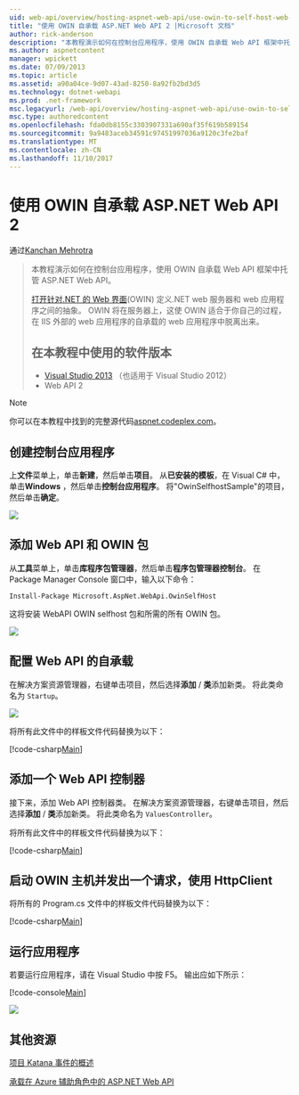 ```yaml
---
uid: web-api/overview/hosting-aspnet-web-api/use-owin-to-self-host-web-api
title: "使用 OWIN 自承载 ASP.NET Web API 2 |Microsoft 文档"
author: rick-anderson
description: "本教程演示如何在控制台应用程序，使用 OWIN 自承载 Web API 框架中托管 ASP.NET Web API。 打开.NET (OWIN) d 的 Web 界面..."
ms.author: aspnetcontent
manager: wpickett
ms.date: 07/09/2013
ms.topic: article
ms.assetid: a90a04ce-9d07-43ad-8250-8a92fb2bd3d5
ms.technology: dotnet-webapi
ms.prod: .net-framework
msc.legacyurl: /web-api/overview/hosting-aspnet-web-api/use-owin-to-self-host-web-api
msc.type: authoredcontent
ms.openlocfilehash: fda0db8155c3303907331a690af35f619b589154
ms.sourcegitcommit: 9a9483aceb34591c97451997036a9120c3fe2baf
ms.translationtype: MT
ms.contentlocale: zh-CN
ms.lasthandoff: 11/10/2017
---
```

<a name="use-owin-to-self-host-aspnet-web-api-2"></a>使用 OWIN 自承载 ASP.NET Web API 2
====================
通过[Kanchan Mehrotra](https://twitter.com/kanchanmeh)

> 本教程演示如何在控制台应用程序，使用 OWIN 自承载 Web API 框架中托管 ASP.NET Web API。
> 
> [打开针对.NET 的 Web 界面](http://owin.org)(OWIN) 定义.NET web 服务器和 web 应用程序之间的抽象。 OWIN 将在服务器上，这使 OWIN 适合于你自己的过程，在 IIS 外部的 web 应用程序的自承载的 web 应用程序中脱离出来。
> 
> ## <a name="software-versions-used-in-the-tutorial"></a>在本教程中使用的软件版本
> 
> 
> - [Visual Studio 2013](https://www.microsoft.com/visualstudio/eng/2013-downloads) （也适用于 Visual Studio 2012）
> - Web API 2


> [!NOTE]
> 你可以在本教程中找到的完整源代码[aspnet.codeplex.com](https://aspnet.codeplex.com/SourceControl/latest#Samples/WebApi/OwinSelfhostSample/ReadMe.txt)。


## <a name="create-a-console-application"></a>创建控制台应用程序

上**文件**菜单上，单击**新建**，然后单击**项目**。 从**已安装的模板**，在 Visual C# 中，单击**Windows** ，然后单击**控制台应用程序**。 将"OwinSelfhostSample"的项目，然后单击**确定**。

[![](use-owin-to-self-host-web-api/_static/image2.png)](use-owin-to-self-host-web-api/_static/image1.png)

## <a name="add-the-web-api-and-owin-packages"></a>添加 Web API 和 OWIN 包

从**工具**菜单上，单击**库程序包管理器**，然后单击**程序包管理器控制台**。 在 Package Manager Console 窗口中，输入以下命令：

`Install-Package Microsoft.AspNet.WebApi.OwinSelfHost`

这将安装 WebAPI OWIN selfhost 包和所需的所有 OWIN 包。

[![](use-owin-to-self-host-web-api/_static/image4.png)](use-owin-to-self-host-web-api/_static/image3.png)

## <a name="configure-web-api-for-self-host"></a>配置 Web API 的自承载

在解决方案资源管理器，右键单击项目，然后选择**添加** / **类**添加新类。 将此类命名为 `Startup`。

![](use-owin-to-self-host-web-api/_static/image5.png)

将所有此文件中的样板文件代码替换为以下：

[!code-csharp[Main](use-owin-to-self-host-web-api/samples/sample1.cs)]

## <a name="add-a-web-api-controller"></a>添加一个 Web API 控制器

接下来，添加 Web API 控制器类。 在解决方案资源管理器，右键单击项目，然后选择**添加** / **类**添加新类。 将此类命名为 `ValuesController`。

将所有此文件中的样板文件代码替换为以下：

[!code-csharp[Main](use-owin-to-self-host-web-api/samples/sample2.cs)]

## <a name="start-the-owin-host-and-make-a-request-using-httpclient"></a>启动 OWIN 主机并发出一个请求，使用 HttpClient

将所有的 Program.cs 文件中的样板文件代码替换为以下：

[!code-csharp[Main](use-owin-to-self-host-web-api/samples/sample3.cs)]

## <a name="running-the-application"></a>运行应用程序

若要运行应用程序，请在 Visual Studio 中按 F5。 输出应如下所示：

[!code-console[Main](use-owin-to-self-host-web-api/samples/sample4.cmd)]

![](use-owin-to-self-host-web-api/_static/image6.png)

## <a name="additional-resources"></a>其他资源

[项目 Katana 事件的概述](../../../aspnet/overview/owin-and-katana/an-overview-of-project-katana.md)

[承载在 Azure 辅助角色中的 ASP.NET Web API](host-aspnet-web-api-in-an-azure-worker-role.md)
